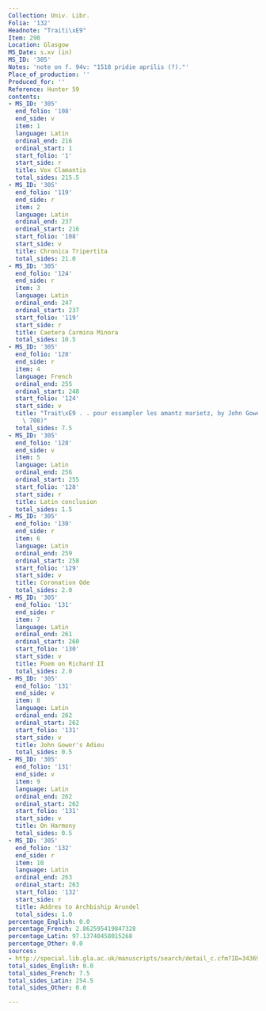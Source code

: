 ```yaml
---
Collection: Univ. Libr.
Folia: '132'
Headnote: "Traiti\xE9"
Item: 298
Location: Glasgow
MS_Date: s.xv (in)
MS_ID: '305'
Notes: 'note on f. 94v: "1518 pridie aprilis (?)."'
Place_of_production: ''
Produced_for: ''
Reference: Hunter 59
contents:
- MS_ID: '305'
  end_folio: '108'
  end_side: v
  item: 1
  language: Latin
  ordinal_end: 216
  ordinal_start: 1
  start_folio: '1'
  start_side: r
  title: Vox Clamantis
  total_sides: 215.5
- MS_ID: '305'
  end_folio: '119'
  end_side: r
  item: 2
  language: Latin
  ordinal_end: 237
  ordinal_start: 216
  start_folio: '108'
  start_side: v
  title: Chronica Tripertita
  total_sides: 21.0
- MS_ID: '305'
  end_folio: '124'
  end_side: r
  item: 3
  language: Latin
  ordinal_end: 247
  ordinal_start: 237
  start_folio: '119'
  start_side: r
  title: Caetera Carmina Minora
  total_sides: 10.5
- MS_ID: '305'
  end_folio: '128'
  end_side: r
  item: 4
  language: French
  ordinal_end: 255
  ordinal_start: 248
  start_folio: '124'
  start_side: v
  title: "Trait\xE9 . . pour essampler les amantz marietz, by John Gower (Dean no.\
    \ 708)"
  total_sides: 7.5
- MS_ID: '305'
  end_folio: '128'
  end_side: v
  item: 5
  language: Latin
  ordinal_end: 256
  ordinal_start: 255
  start_folio: '128'
  start_side: r
  title: Latin conclusion
  total_sides: 1.5
- MS_ID: '305'
  end_folio: '130'
  end_side: r
  item: 6
  language: Latin
  ordinal_end: 259
  ordinal_start: 258
  start_folio: '129'
  start_side: v
  title: Coronation Ode
  total_sides: 2.0
- MS_ID: '305'
  end_folio: '131'
  end_side: r
  item: 7
  language: Latin
  ordinal_end: 261
  ordinal_start: 260
  start_folio: '130'
  start_side: v
  title: Poem on Richard II
  total_sides: 2.0
- MS_ID: '305'
  end_folio: '131'
  end_side: v
  item: 8
  language: Latin
  ordinal_end: 262
  ordinal_start: 262
  start_folio: '131'
  start_side: v
  title: John Gower's Adieu
  total_sides: 0.5
- MS_ID: '305'
  end_folio: '131'
  end_side: v
  item: 9
  language: Latin
  ordinal_end: 262
  ordinal_start: 262
  start_folio: '131'
  start_side: v
  title: On Harmony
  total_sides: 0.5
- MS_ID: '305'
  end_folio: '132'
  end_side: r
  item: 10
  language: Latin
  ordinal_end: 263
  ordinal_start: 263
  start_folio: '132'
  start_side: r
  title: Addres to Archbiship Arundel
  total_sides: 1.0
percentage_English: 0.0
percentage_French: 2.862595419847328
percentage_Latin: 97.13740458015268
percentage_Other: 0.0
sources:
- http://special.lib.gla.ac.uk/manuscripts/search/detail_c.cfm?ID=34369
total_sides_English: 0.0
total_sides_French: 7.5
total_sides_Latin: 254.5
total_sides_Other: 0.0

---
```

